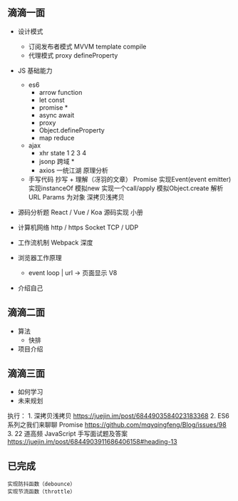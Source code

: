 ## 滴滴一面
   - 设计模式
     - 订阅发布者模式 MVVM template compile
     - 代理模式 proxy  defineProperty
   - JS 基础能力
     - es6
       - arrow function
       - let const
       - promise *
       - async await
       - proxy
       - Object.defineProperty
       - map reduce
     - ajax
       - xhr state 1 2 3 4
       - jsonp 跨域 *
       - axios 一统江湖 原理分析
     - 手写代码
       抄写 + 理解（冴羽的文章）
        Promise
        实现Event(event emitter)
        实现instanceOf
        模拟new
        实现一个call/apply
        模拟Object.create
        解析 URL Params 为对象
        深拷贝浅拷贝

  - 源码分析题
    React / Vue / Koa 源码实现
    小册
  - 计算机网络
    http / https
    Socket  TCP / UDP
  - 工作流机制
    Webpack
    深度
  - 浏览器工作原理
    - event loop | url -> 页面显示 V8
  - 介绍自己

## 滴滴二面
   - 算法
     - 快排
   - 项目介绍

## 滴滴三面
  - 如何学习
  - 未来规划

执行：
    1. 深拷贝浅拷贝 
    https://juejin.im/post/6844903584023183368
    2. ES6 系列之我们来聊聊 Promise
    https://github.com/mqyqingfeng/Blog/issues/98
    3. 22 道高频 JavaScript 手写面试题及答案
    https://juejin.im/post/6844903911686406158#heading-13

## 已完成
    实现防抖函数（debounce）
    实现节流函数（throttle）